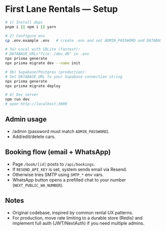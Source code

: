 # First Lane Rentals — Setup

```bash
# 1) Install deps
pnpm i || npm i || yarn

# 2) Configure env
cp .env.example .env   # create .env and set ADMIN_PASSWORD and DATABASE_URL

# 3a) Local with SQLite (fastest):
# DATABASE_URL="file:./dev.db" in .env
npx prisma generate
npx prisma migrate dev --name init

# 3b) Supabase/Postgres (production):
# Set DATABASE_URL to your Supabase connection string
npx prisma generate
npx prisma migrate deploy

# 4) Dev server
npm run dev
# open http://localhost:3000
```

## Admin usage
- /admin (password must match `ADMIN_PASSWORD`).
- Add/edit/delete cars.

## Booking flow (email + WhatsApp)
- Page `/book/[id]` posts to `/api/bookings`.
- If `RESEND_API_KEY` is set, system sends email via Resend.
- Otherwise tries SMTP using `SMTP_*` env vars.
- WhatsApp button opens a prefilled chat to your number (`NEXT_PUBLIC_WA_NUMBER`).

## Notes
- Original codebase, inspired by common rental UX patterns.
- For production, move rate limiting to a durable store (Redis) and implement full auth (JWT/NextAuth) if you need multiple admins.
